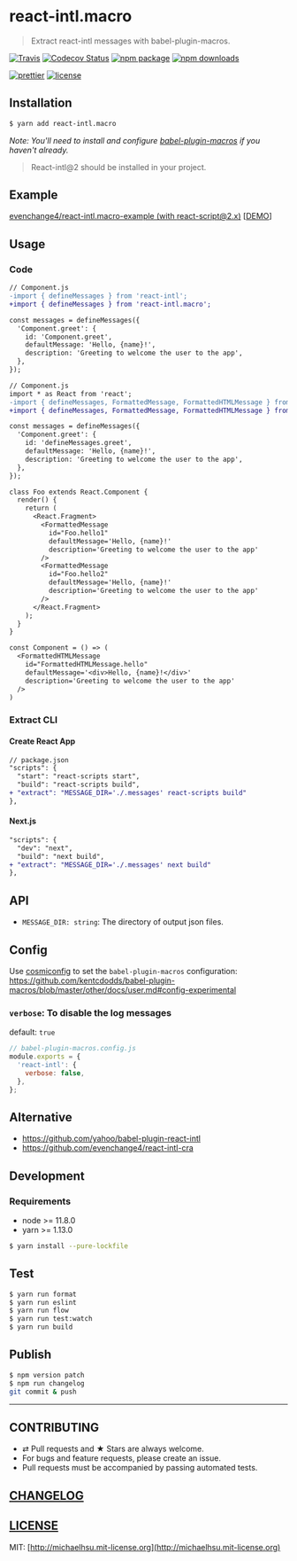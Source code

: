 # react-intl.macro

> Extract react-intl messages with babel-plugin-macros.

[![Travis][build-badge]][build]
[![Codecov Status][codecov-badge]][codecov]
[![npm package][npm-badge]][npm]
[![npm downloads][npm-downloads]][npm]

[![prettier][prettier-badge]][prettier]
[![license][license-badge]][license]

## Installation

```sh
$ yarn add react-intl.macro
```

_Note: You'll need to install and configure [babel-plugin-macros](https://github.com/kentcdodds/babel-plugin-macros) if you haven't already._

> React-intl@2 should be installed in your project.

## Example

[evenchange4/react-intl.macro-example (with react-script@2.x)](https://github.com/evenchange4/react-intl.macro-example) [[DEMO](https://react-intlmacro.netlify.com/)]

## Usage

### Code

```diff
// Component.js
-import { defineMessages } from 'react-intl';
+import { defineMessages } from 'react-intl.macro';

const messages = defineMessages({
  'Component.greet': {
    id: 'Component.greet',
    defaultMessage: 'Hello, {name}!',
    description: 'Greeting to welcome the user to the app',
  },
});
```

```diff
// Component.js
import * as React from 'react';
-import { defineMessages, FormattedMessage, FormattedHTMLMessage } from 'react-intl';
+import { defineMessages, FormattedMessage, FormattedHTMLMessage } from 'react-intl.macro';

const messages = defineMessages({
  'Component.greet': {
    id: 'defineMessages.greet',
    defaultMessage: 'Hello, {name}!',
    description: 'Greeting to welcome the user to the app',
  },
});

class Foo extends React.Component {
  render() {
    return (
      <React.Fragment>
        <FormattedMessage
          id="Foo.hello1"
          defaultMessage='Hello, {name}!'
          description='Greeting to welcome the user to the app'
        />
        <FormattedMessage
          id="Foo.hello2"
          defaultMessage='Hello, {name}!'
          description='Greeting to welcome the user to the app'
        />
      </React.Fragment>
    );
  }
}

const Component = () => (
  <FormattedHTMLMessage
    id="FormattedHTMLMessage.hello"
    defaultMessage='<div>Hello, {name}!</div>'
    description='Greeting to welcome the user to the app'
  />
)
```

### Extract CLI

#### Create React App

```diff
// package.json
"scripts": {
  "start": "react-scripts start",
  "build": "react-scripts build",
+ "extract": "MESSAGE_DIR='./.messages' react-scripts build"
},
```

#### Next.js

```diff
"scripts": {
  "dev": "next",
  "build": "next build",
+ "extract": "MESSAGE_DIR='./.messages' next build"
},
```

## API

- `MESSAGE_DIR: string`: The directory of output json files.

## Config

Use [cosmiconfig](https://www.npmjs.com/package/cosmiconfig) to set the `babel-plugin-macros` configuration: https://github.com/kentcdodds/babel-plugin-macros/blob/master/other/docs/user.md#config-experimental

### `verbose`: To disable the log messages

default: `true`

```js
// babel-plugin-macros.config.js
module.exports = {
  'react-intl': {
    verbose: false,
  },
};
```

## Alternative

- https://github.com/yahoo/babel-plugin-react-intl
- https://github.com/evenchange4/react-intl-cra

## Development

### Requirements

- node >= 11.8.0
- yarn >= 1.13.0

```sh
$ yarn install --pure-lockfile
```

## Test

```sh
$ yarn run format
$ yarn run eslint
$ yarn run flow
$ yarn run test:watch
$ yarn run build
```

## Publish

```bash
$ npm version patch
$ npm run changelog
git commit & push
```

---

## CONTRIBUTING

- ⇄ Pull requests and ★ Stars are always welcome.
- For bugs and feature requests, please create an issue.
- Pull requests must be accompanied by passing automated tests.

## [CHANGELOG](CHANGELOG.md)

## [LICENSE](LICENSE)

MIT: [http://michaelhsu.mit-license.org](http://michaelhsu.mit-license.org)

[build-badge]: https://img.shields.io/travis/evenchange4/react-intl.macro/master.svg?style=flat-square
[build]: https://travis-ci.org/evenchange4/react-intl.macro
[npm-badge]: https://img.shields.io/npm/v/react-intl.macro.svg?style=flat-square
[npm]: https://www.npmjs.org/package/react-intl.macro
[codecov-badge]: https://img.shields.io/codecov/c/github/evenchange4/react-intl.macro.svg?style=flat-square
[codecov]: https://codecov.io/github/evenchange4/react-intl.macro?branch=master
[npm-downloads]: https://img.shields.io/npm/dt/react-intl.macro.svg?style=flat-square
[license-badge]: https://img.shields.io/npm/l/react-intl.macro.svg?style=flat-square
[license]: http://michaelhsu.mit-license.org/
[prettier-badge]: https://img.shields.io/badge/styled_with-prettier-ff69b4.svg?style=flat-square
[prettier]: https://github.com/prettier/prettier
